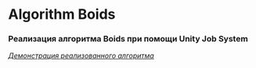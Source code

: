 # Algorithm Boids
### Реализация алгоритма Boids при помощи Unity Job System
[_Демонстрация реализованного алгоритма_](https://youtu.be/pUMu6gGF5pE)
